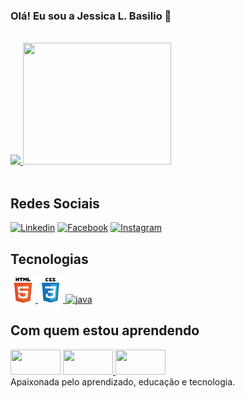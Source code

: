 ### Olá! Eu sou a Jessica L. Basilio 👋 

<div><br/>
  <a href="https://github.com/JesskaBasilio">
    <img src="https://github-readme-stats.vercel.app/api?username=JesskaBasilio&count_private=true&include_all_commits=true&show_icons=true&theme=highcontrast&hide_border=false&show_owner=true&locale=pt-br"/>
    <img height="195em" width="237em" src="https://github-readme-stats.vercel.app/api/top-langs/?username=JesskaBasilio&theme=highcontrast&hide_border=false&&locale=pt-br"/>
  </a>
</div><br/>

## Redes Sociais<br/>
[![Linkedin](https://img.shields.io/badge/LinkedIn-0077B5?style=for-the-badge&logo=linkedin&logoColor=white)](https://www.linkedin.com/in/jessica-lima-basilio-598861221/)
[![Facebook](https://img.shields.io/badge/Facebook-1877F2?style=for-the-badge&logo=facebook&logoColor=white)](https://www.facebook.com/jessica.l.basilio/)
[![Instagram](https://img.shields.io/badge/Instagram-E4405F?style=for-the-badge&logo=instagram&logoColor=white)](https://www.instagram.com/jesskabasilio/)

## Tecnologias 
<div style="display: inline_block">
<a href="https://www.w3schools.com/html/default.asp" target="_blanck" ref="noreferrer" title="since 2016">
<img src="https://raw.githubusercontent.com/github/explore/80688e429a7d4ef2fca1e82350fe8e3517d3494d/topics/html/html.png" alt="HTML" width="40" height="40">
</a>
<a href="https://www.w3schools.com/css/" target="_blank" rel="noreferrer" title="since 2016">
    <img src="https://raw.githubusercontent.com/devicons/devicon/master/icons/css3/css3-original-wordmark.svg" alt="css3 " width="40" height="40" />
  </a>
<a href="https://www.java.com/en/" target="_blank" rel="noreferrer" title="since 2018">
    <img src="https://upload.wikimedia.org/wikipedia/en/thumb/3/30/Java_programming_language_logo.svg/121px-Java_programming_language_logo.svg.png" alt="java " width="40" height="40" />
  </a>
</div>

## Com quem estou aprendendo
<a href="https://www.udemy.com/course/the-complete-web-development-bootcamp/" target="_blank">
<img src="https://logos-world.net/wp-content/uploads/2021/11/Udemy-Symbol.png" width="80" height="40"></a>

<a href="https://www.udemy.com/course/java-curso-completo/" target="_blank">
<img src="https://media.licdn.com/dms/image/C4D0BAQFP3CbpgFW-Lg/company-logo_200_200/0/1630539235131/devsuperior_logo?e=2147483647&v=beta&t=dFeNyw0yOLvXpf8L8MYUCD7-8y2Ev8U3jOXyYjDpvcA" width="80" height="40">
</a>

<a href="https://www.dio.me/users/jessicalba2006" target="_blank">
<img src="https://hermes.dio.me/users/student/b87cd9d9-ec32-4e86-92c0-f2ec6e3f06a8.jpg" width="80" height="40">
</a>

</br>
Apaixonada pelo aprendizado, educação e tecnologia.
